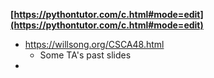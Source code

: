 **[https://pythontutor.com/c.html#mode=edit](https://pythontutor.com/c.html#mode=edit)** 
- https://willsong.org/CSCA48.html
	- Some TA's past slides
- 